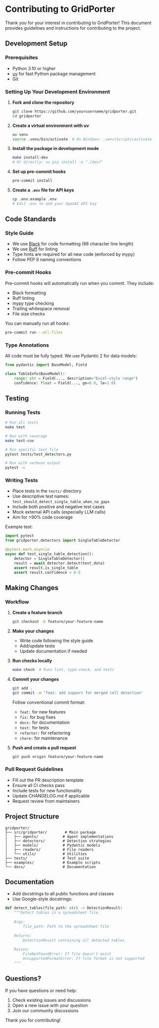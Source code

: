 # Contributing to GridPorter

Thank you for your interest in contributing to GridPorter! This document provides guidelines and instructions for contributing to the project.

## Development Setup

### Prerequisites

- Python 3.10 or higher
- [uv](https://github.com/astral-sh/uv) for fast Python package management
- Git

### Setting Up Your Development Environment

1. **Fork and clone the repository**
   ```bash
   git clone https://github.com/yourusername/gridporter.git
   cd gridporter
   ```

2. **Create a virtual environment with uv**
   ```bash
   uv venv
   source .venv/bin/activate  # On Windows: .venv\Scripts\activate
   ```

3. **Install the package in development mode**
   ```bash
   make install-dev
   # Or directly: uv pip install -e ".[dev]"
   ```

4. **Set up pre-commit hooks**
   ```bash
   pre-commit install
   ```

5. **Create a `.env` file for API keys**
   ```bash
   cp .env.example .env
   # Edit .env to add your OpenAI API key
   ```

## Code Standards

### Style Guide

- We use [Black](https://black.readthedocs.io/) for code formatting (88 character line length)
- We use [Ruff](https://github.com/astral-sh/ruff) for linting
- Type hints are required for all new code (enforced by mypy)
- Follow PEP 8 naming conventions

### Pre-commit Hooks

Pre-commit hooks will automatically run when you commit. They include:
- Black formatting
- Ruff linting
- mypy type checking
- Trailing whitespace removal
- File size checks

You can manually run all hooks:
```bash
pre-commit run --all-files
```

### Type Annotations

All code must be fully typed. We use Pydantic 2 for data models:

```python
from pydantic import BaseModel, Field

class TableInfo(BaseModel):
    range: str = Field(..., description="Excel-style range")
    confidence: float = Field(..., ge=0.0, le=1.0)
```

## Testing

### Running Tests

```bash
# Run all tests
make test

# Run with coverage
make test-cov

# Run specific test file
pytest tests/test_detectors.py

# Run with verbose output
pytest -v
```

### Writing Tests

- Place tests in the `tests/` directory
- Use descriptive test names: `test_should_detect_single_table_when_no_gaps`
- Include both positive and negative test cases
- Mock external API calls (especially LLM calls)
- Aim for >90% code coverage

Example test:
```python
import pytest
from gridporter.detectors import SingleTableDetector

@pytest.mark.asyncio
async def test_single_table_detection():
    detector = SingleTableDetector()
    result = await detector.detect(test_data)
    assert result.is_single_table
    assert result.confidence > 0.9
```

## Making Changes

### Workflow

1. **Create a feature branch**
   ```bash
   git checkout -b feature/your-feature-name
   ```

2. **Make your changes**
   - Write code following the style guide
   - Add/update tests
   - Update documentation if needed

3. **Run checks locally**
   ```bash
   make check  # Runs lint, type-check, and tests
   ```

4. **Commit your changes**
   ```bash
   git add .
   git commit -m "feat: add support for merged cell detection"
   ```

   Follow conventional commit format:
   - `feat:` for new features
   - `fix:` for bug fixes
   - `docs:` for documentation
   - `test:` for tests
   - `refactor:` for refactoring
   - `chore:` for maintenance

5. **Push and create a pull request**
   ```bash
   git push origin feature/your-feature-name
   ```

### Pull Request Guidelines

- Fill out the PR description template
- Ensure all CI checks pass
- Include tests for new functionality
- Update CHANGELOG.md if applicable
- Request review from maintainers

## Project Structure

```
gridporter/
├── src/gridporter/        # Main package
│   ├── agents/           # Agent implementations
│   ├── detectors/        # Detection strategies
│   ├── models/           # Pydantic models
│   ├── readers/          # File readers
│   └── utils/            # Utilities
├── tests/                # Test suite
├── examples/             # Example scripts
└── docs/                 # Documentation
```

## Documentation

- Add docstrings to all public functions and classes
- Use Google-style docstrings:

```python
def detect_tables(file_path: str) -> DetectionResult:
    """Detect tables in a spreadsheet file.
    
    Args:
        file_path: Path to the spreadsheet file
        
    Returns:
        DetectionResult containing all detected tables
        
    Raises:
        FileNotFoundError: If file doesn't exist
        UnsupportedFormatError: If file format is not supported
    """
```

## Questions?

If you have questions or need help:
1. Check existing issues and discussions
2. Open a new issue with your question
3. Join our community discussions

Thank you for contributing!